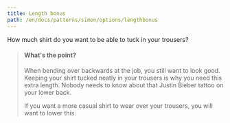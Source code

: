```yaml
---
title: Length bonus
path: /en/docs/patterns/simon/options/lengthbonus
---
```


How much shirt do you want to be able to tuck in your trousers?

> #### What's the point?
> 
> When bending over backwards at the job, you still want to look good. Keeping your shirt tucked neatly in your trousers is why you need this extra length. Nobody needs to know about that Justin Bieber tattoo on your lower back.
> 
> If you want a more casual shirt to wear over your trousers, you will want to lower this.